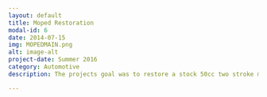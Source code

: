 ```yaml
---
layout: default
title: Moped Restoration
modal-id: 6
date: 2014-07-15
img: MOPEDMAIN.png
alt: image-alt
project-date: Summer 2016
category: Automotive
description: The projects goal was to restore a stock 50cc two stroke moped and transform it into a more sleek and efficient cafe style bike. The moped that was chosen was a 1986 Track Hawk/Sprinter. The entire moped was torn down to the bare frame where it and all of the parts were stripped of all paint and then repainted, gas tank had a dent and was repaired with a body filling epoxy, delted oil injection system and replaced with a pre mix, new fuel line and filter, indicator delete, weight reduction, expansion chamber, low profile handlebars, and refurbished carburetor. After all modifications the moped was lighter, better looking, and capable of slightly over 30mph.

---
```

